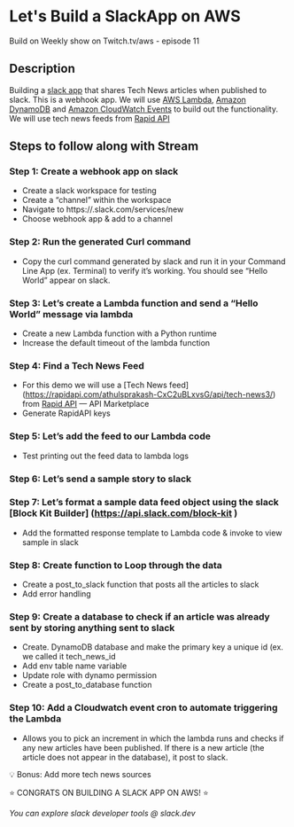 # Let's Build a SlackApp on AWS 
Build on Weekly show on Twitch.tv/aws - episode 11

## Description

Building a [slack app](https://slack.com/apps) that shares Tech News articles when published to slack. This is a webhook app. We will use [AWS Lambda](https://aws.amazon.com/lambda/), [Amazon DynamoDB](https://aws.amazon.com/dynamodb/) and [Amazon CloudWatch Events](https://aws.amazon.com/cloudwatch/) to build out the functionality. We will use tech news feeds from [Rapid API](https://rapidapi.com/hub)  

## Steps to follow along with Stream

### Step 1: Create a webhook app on slack 

* Create a slack workspace for testing
* Create a “channel” within the workspace
* Navigate to https://.slack.com/services/new
* Choose webhook app & add to a channel

### Step 2: Run the generated Curl command
* Copy the   curl  command generated by slack and run it in your Command Line App (ex. Terminal) to verify it’s working. You should see “Hello World” appear on slack.

### Step 3: Let’s create a Lambda function and send a “Hello World” message via lambda 

* Create a  new Lambda function with a Python runtime 
* Increase the default timeout of the lambda function


### Step 4: Find a Tech News Feed

* For this demo we will use a [Tech News feed] (https://rapidapi.com/athulsprakash-CxC2uBLxvsG/api/tech-news3/) from [Rapid API](https://rapidapi.com/hub ) — API Marketplace
* Generate RapidAPI keys

### Step 5: Let’s add the feed to our Lambda code

* Test printing out the feed data to lambda logs

### Step 6: Let’s send a sample story to slack

### Step 7: Let’s format a sample data feed object using the slack [Block Kit Builder] (https://api.slack.com/block-kit )

* Add the formatted response template to Lambda code & invoke to view sample in slack

### Step 8: Create function to Loop through the data 

* Create a post_to_slack function that posts all the articles to slack
* Add error handling

### Step 9: Create a database to check if an article was already sent by storing anything sent to slack

* Create. DynamoDB database and make the primary key a unique id (ex. we called it tech_news_id
* Add env table name variable
* Update role with dynamo permission
* Create a post_to_database function

### Step 10: Add a Cloudwatch event cron to automate triggering the Lambda 

* Allows you to pick an increment in which the lambda runs and checks if any new articles have been published. If there is a new article (the article does not appear in the database), it post to slack.
    

💡 Bonus: Add more tech news sources 

⭐ CONGRATS ON BUILDING A SLACK APP ON AWS! ⭐

_You can explore slack developer tools @ slack.dev_



